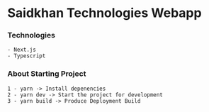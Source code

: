 # Saidkhan Technologies Webapp

### Technologies

    - Next.js
    - Typescript

### About Starting Project

    1 - yarn -> Install depenencies
    2 - yarn dev -> Start the project for development
    3 - yarn build -> Produce Deployment Build
